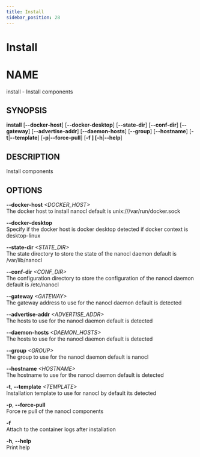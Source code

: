 ```yaml
---
title: Install
sidebar_position: 28
---
```


# Install

# NAME

install - Install components

## SYNOPSIS

**install** \[**--docker-host**\] \[**--docker-desktop**\]
\[**--state-dir**\] \[**--conf-dir**\] \[**--gateway**\]
\[**--advertise-addr**\] \[**--daemon-hosts**\] \[**--group**\]
\[**--hostname**\] \[**-t**\|**--template**\]
\[**-p**\|**--force-pull**\] \[**-f **\] \[**-h**\|**--help**\]

## DESCRIPTION

Install components

## OPTIONS

**--docker-host** *\<DOCKER_HOST\>*  
The docker host to install nanocl default is unix:///var/run/docker.sock

**--docker-desktop**  
Specify if the docker host is docker desktop detected if docker context
is desktop-linux

**--state-dir** *\<STATE_DIR\>*  
The state directory to store the state of the nanocl daemon default is
/var/lib/nanocl

**--conf-dir** *\<CONF_DIR\>*  
The configuration directory to store the configuration of the nanocl
daemon default is /etc/nanocl

**--gateway** *\<GATEWAY\>*  
The gateway address to use for the nanocl daemon default is detected

**--advertise-addr** *\<ADVERTISE_ADDR\>*  
The hosts to use for the nanocl daemon default is detected

**--daemon-hosts** *\<DAEMON_HOSTS\>*  
The hosts to use for the nanocl daemon default is detected

**--group** *\<GROUP\>*  
The group to use for the nanocl daemon default is nanocl

**--hostname** *\<HOSTNAME\>*  
The hostname to use for the nanocl daemon default is detected

**-t**, **--template** *\<TEMPLATE\>*  
Installation template to use for nanocl by default its detected

**-p**, **--force-pull**  
Force re pull of the nanocl components

**-f**  
Attach to the container logs after installation

**-h**, **--help**  
Print help

